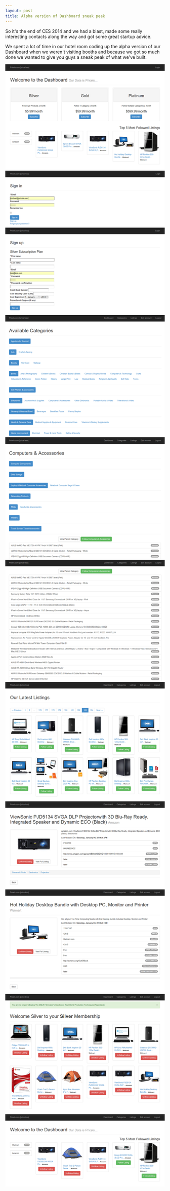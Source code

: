 ```yaml
---
layout: post
title: Alpha version of Dashboard sneak peak
---
```


So it's the end of CES 2014 and we had a blast, made some really interesting contacts along the way and got some great startup advice.

We spent a lot of time in our hotel room coding up the alpha version of our Dashboard when we weren't visiting booths and because we got so much done we wanted to give you guys a sneak peak of what we've built.

<img src="/public/images/alpha-version-of-dashboard-sneak-peak-01.png"/>



<img src="/public/images/alpha-version-of-dashboard-sneak-peak-02.png"/>



<img src="/public/images/alpha-version-of-dashboard-sneak-peak-03.png"/>



<img src="/public/images/alpha-version-of-dashboard-sneak-peak-04.png"/>



<img src="/public/images/alpha-version-of-dashboard-sneak-peak-05.png"/>



<img src="/public/images/alpha-version-of-dashboard-sneak-peak-06.png"/>



<img src="/public/images/alpha-version-of-dashboard-sneak-peak-07.png"/>



<img src="/public/images/alpha-version-of-dashboard-sneak-peak-08.png"/>



<img src="/public/images/alpha-version-of-dashboard-sneak-peak-09.png"/>



<img src="/public/images/alpha-version-of-dashboard-sneak-peak-10.png"/>



<img src="/public/images/alpha-version-of-dashboard-sneak-peak-11.png"/>
